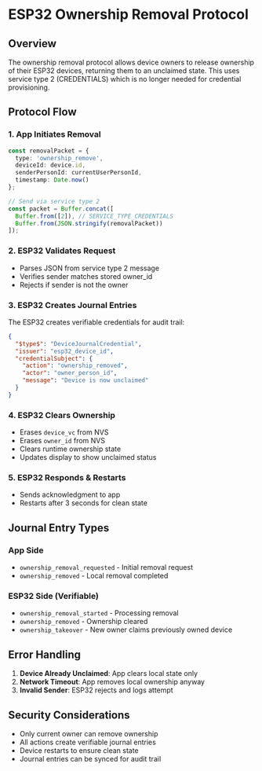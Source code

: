 # ESP32 Ownership Removal Protocol

## Overview
The ownership removal protocol allows device owners to release ownership of their ESP32 devices, returning them to an unclaimed state. This uses service type 2 (CREDENTIALS) which is no longer needed for credential provisioning.

## Protocol Flow

### 1. App Initiates Removal
```typescript
const removalPacket = {
  type: 'ownership_remove',
  deviceId: device.id,
  senderPersonId: currentUserPersonId,
  timestamp: Date.now()
};

// Send via service type 2
const packet = Buffer.concat([
  Buffer.from([2]), // SERVICE_TYPE_CREDENTIALS
  Buffer.from(JSON.stringify(removalPacket))
]);
```

### 2. ESP32 Validates Request
- Parses JSON from service type 2 message
- Verifies sender matches stored owner_id
- Rejects if sender is not the owner

### 3. ESP32 Creates Journal Entries
The ESP32 creates verifiable credentials for audit trail:

```json
{
  "$type$": "DeviceJournalCredential",
  "issuer": "esp32_device_id",
  "credentialSubject": {
    "action": "ownership_removed",
    "actor": "owner_person_id",
    "message": "Device is now unclaimed"
  }
}
```

### 4. ESP32 Clears Ownership
- Erases `device_vc` from NVS
- Erases `owner_id` from NVS
- Clears runtime ownership state
- Updates display to show unclaimed status

### 5. ESP32 Responds & Restarts
- Sends acknowledgment to app
- Restarts after 3 seconds for clean state

## Journal Entry Types

### App Side
- `ownership_removal_requested` - Initial removal request
- `ownership_removed` - Local removal completed

### ESP32 Side (Verifiable)
- `ownership_removal_started` - Processing removal
- `ownership_removed` - Ownership cleared
- `ownership_takeover` - New owner claims previously owned device

## Error Handling

1. **Device Already Unclaimed**: App clears local state only
2. **Network Timeout**: App removes local ownership anyway
3. **Invalid Sender**: ESP32 rejects and logs attempt

## Security Considerations

- Only current owner can remove ownership
- All actions create verifiable journal entries
- Device restarts to ensure clean state
- Journal entries can be synced for audit trail